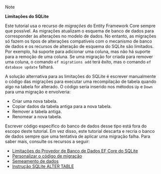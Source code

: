 > [!NOTE]
> 
> **Limitações do SQLite**
>
> Este tutorial usa o recurso de *migrações* do Entity Framework Core sempre que possível. As migrações atualizam o esquema de banco de dados para corresponder às alterações no modelo de dados. No entanto, as migrações só fazem os tipos de alterações compatíveis com o mecanismo de banco de dados e os recursos de alteração de esquema do SQLite são limitados. Por exemplo, há suporte para adicionar uma coluna, mas não há suporte para a remoção de uma coluna. Se uma migração for criada para remover uma coluna, o comando `ef migrations add` terá êxito, mas o comando `ef database update` falhará. 
>
> A solução alternativa para as limitações do SQLite é escrever manualmente o código das migrações para executar uma recompilação de tabela quando algo na tabela for alterado. O código seria inserido nos métodos `Up` e `Down` para uma migração e envolveria:
>
> * Criar uma nova tabela.
> * Copiar dados da tabela antiga para a nova tabela.
> * Remover a tabela antiga.
> * Renomear a nova tabela.
>
> Escrever código específico do banco de dados desse tipo está fora do escopo deste tutorial. Em vez disso, este tutorial descarta e recria o banco de dados sempre que uma tentativa de aplicar uma migração falha. Para saber mais, consulte os recursos a seguir:
>
> * [Limitações do Provedor de Banco de Dados EF Core do SQLite](/ef/core/providers/sqlite/limitations)
> * [Personalizar o código de migração](/ef/core/managing-schemas/migrations/#customize-migration-code)
> * [Semeamento de dados](/ef/core/modeling/data-seeding)
> * [Instrução SQLite ALTER TABLE](https://sqlite.org/lang_altertable.html)